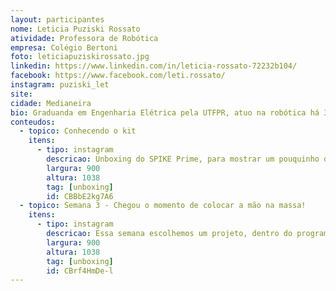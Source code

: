 ```yaml
---
layout: participantes
nome: Leticia Puziski Rossato 
atividade: Professora de Robótica
empresa: Colégio Bertoni
foto: leticiapuziskirossato.jpg
linkedin: https://www.linkedin.com/in/leticia-rossato-72232b104/
facebook: https://www.facebook.com/leti.rossato/
instagram: puziski_let
site: 
cidade: Medianeira 
bio: Graduanda em Engenharia Elétrica pela UTFPR, atuo na robótica há 3 anos, como mentora de equipes FRC (6902 e 7033). Atualmente, voluntária na Associação Internacional para Desenvolvimento Tecnológico (AIDTEC) e professora de robótica e empreendedorismo no Colégio Bertoni.
conteudos:
  - topico: Conhecendo o kit
    itens: 
      - tipo: instagram
        descricao: Unboxing do SPIKE Prime, para mostrar um pouquinho da composição do kit.
        largura: 900
        altura: 1038
        tag: [unboxing]
        id: CBBbE2kg7A6
  - topico: Semana 3 - Chegou o momento de colocar a mão na massa!
    itens: 
      - tipo: instagram
        descricao: Essa semana escolhemos um projeto, dentro do programa do SPIKE™ Prime, para construir e programar.<br>Projeto escolhido&#58; Máquina CNC.<br>A montagem inicialmente pronta, apresenta alguns "defeitos" para estimular a criatividade e gerar novas ideias para o conserto da máquina, antes de fazê-la funcionar.
        largura: 900
        altura: 1038
        tag: [unboxing]
        id: CBrf4HmDe-l
---
```


